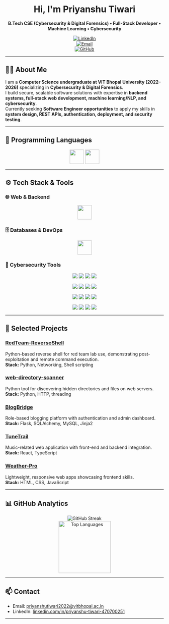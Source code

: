 <div align="center">

# Hi, I'm Priyanshu Tiwari  
**B.Tech CSE (Cybersecurity & Digital Forensics) • Full-Stack Developer • Machine Learning • Cybersecurity**

[![LinkedIn](https://img.shields.io/badge/LinkedIn-0A66C2?style=for-the-badge&logo=linkedin&logoColor=white)](https://www.linkedin.com/in/priyanshu-tiwari-470700251)  
[![Email](https://img.shields.io/badge/Email-priyanshutiwari2022%40vitbhopal.ac.in-EA4335?style=for-the-badge&logo=gmail&logoColor=white)](mailto:priyanshutiwari2022@vitbhopal.ac.in)  
[![GitHub](https://img.shields.io/badge/GitHub-Priyanshutiwari0604-181717?style=for-the-badge&logo=github&logoColor=white)](https://github.com/Priyanshutiwari0604)  


</div>

---

## 👨‍💻 About Me
I am a **Computer Science undergraduate at VIT Bhopal University (2022–2026)** specializing in **Cybersecurity & Digital Forensics**.  
I build secure, scalable software solutions with expertise in **backend systems, full-stack web development, machine learning/NLP, and cybersecurity**.  
Currently seeking **Software Engineer opportunities** to apply my skills in **system design, REST APIs, authentication, deployment, and security testing**.

---

## 🧰 Programming Languages
<p align="center">
  <img src="https://skillicons.dev/icons?i=c,cpp,python,java,js,go,html,css" height="45" />
  <img src="https://skillicons.dev/icons?i=mysql,postgres" height="45" />
</p>

---

## ⚙️ Tech Stack & Tools

### 🌐 Web & Backend
<p align="center">
  <img src="https://skillicons.dev/icons?i=flask,fastapi,django,express,nextjs,react,nodejs,tailwind,bootstrap,materialui,vite" height="45" />
</p>

### 🗄️ Databases & DevOps
<p align="center">
  <img src="https://skillicons.dev/icons?i=mongodb,mysql,postgresql,sqlite,git,github,linux,vscode,postman,docker,kubernetes,aws,firebase,jenkins" height="45" />
</p>

### 🔐 Cybersecurity Tools
<p align="center">
  <img src="https://img.shields.io/badge/Kali%20Linux-557C94?style=for-the-badge&logo=kalilinux&logoColor=white" />
  <img src="https://img.shields.io/badge/Wireshark-1679A7?style=for-the-badge&logo=wireshark&logoColor=white" />
  <img src="https://img.shields.io/badge/Burp%20Suite-FF6633?style=for-the-badge&logo=burpsuite&logoColor=white" />
  <img src="https://img.shields.io/badge/OWASP%20ZAP-00549E?style=for-the-badge&logo=owasp&logoColor=white" />
</p>

<p align="center">
  <img src="https://img.shields.io/badge/Metasploit-2596CD?style=for-the-badge&logo=metasploit&logoColor=white" />
  <img src="https://img.shields.io/badge/Nmap-4682B4?style=for-the-badge&logoColor=white" />
  <img src="https://img.shields.io/badge/SQLMap-FF4500?style=for-the-badge&logoColor=white" />
  <img src="https://img.shields.io/badge/Nessus-00C176?style=for-the-badge&logoColor=white" />
</p>

<p align="center">
  <img src="https://img.shields.io/badge/Hydra-8B0000?style=for-the-badge&logoColor=white" />
  <img src="https://img.shields.io/badge/John%20the%20Ripper-FFA500?style=for-the-badge&logoColor=white" />
  <img src="https://img.shields.io/badge/Hashcat-708090?style=for-the-badge&logoColor=white" />
  <img src="https://img.shields.io/badge/Aircrack--ng-4682B4?style=for-the-badge&logoColor=white" />
</p>

<p align="center">
  <img src="https://img.shields.io/badge/Nikto-556B2F?style=for-the-badge&logoColor=white" />
  <img src="https://img.shields.io/badge/Ettercap-8B4513?style=for-the-badge&logoColor=white" />
  <img src="https://img.shields.io/badge/OpenVAS-4B9CD3?style=for-the-badge&logoColor=white" />
  <img src="https://img.shields.io/badge/tcpdump-000000?style=for-the-badge&logoColor=white" />
</p>

---

## 📂 Selected Projects

### [RedTeam-ReverseShell](https://github.com/Priyanshutiwari0604/RedTeam-ReverseShell)  
Python-based reverse shell for red team lab use, demonstrating post-exploitation and remote command execution.  
**Stack:** Python, Networking, Shell scripting  

### [web-directory-scanner](https://github.com/Priyanshutiwari0604/web-directory-scanner)  
Python tool for discovering hidden directories and files on web servers.  
**Stack:** Python, HTTP, threading  

### [BlogBridge](https://github.com/Priyanshutiwari0604/BlogBridge)  
Role-based blogging platform with authentication and admin dashboard.  
**Stack:** Flask, SQLAlchemy, MySQL, Jinja2  

### [TuneTrail](https://github.com/Priyanshutiwari0604/TuneTrail)  
Music-related web application with front-end and backend integration.  
**Stack:** React, TypeScript  

### [Weather-Pro](https://github.com/Priyanshutiwari0604/js-mini-projects)  
Lightweight, responsive web apps showcasing frontend skills.  
**Stack:** HTML, CSS, JavaScript  

---

## 📊 GitHub Analytics
<div align="center">

<img src="https://streak-stats.demolab.com?user=Priyanshutiwari0604&theme=radical&hide_border=true&border_radius=10" alt="GitHub Streak" />
<br>
<img src="https://github-readme-stats.vercel.app/api/top-langs?username=Priyanshutiwari0604&layout=compact&theme=radical&hide_border=true&langs_count=8" alt="Top Languages" height="165"/>

</div>

---

## 📫 Contact
- Email: [priyanshutiwari2022@vitbhopal.ac.in](mailto:priyanshutiwari2022@vitbhopal.ac.in)  
- LinkedIn: [linkedin.com/in/priyanshu-tiwari-470700251](https://www.linkedin.com/in/priyanshu-tiwari-470700251)  


---
